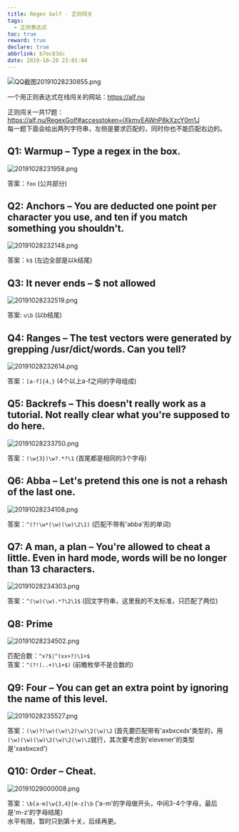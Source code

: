 ```yaml
---
title: Regex Golf - 正则闯关
tags:
  - 正则表达式
toc: true
reward: true
declare: true
abbrlink: b7ec83dc
date: 2019-10-28 23:01:04
---
```


![QQ截图20191028230855.png](https://cdn.anyway1314.cn/imageQQ截图20191028230855.png-title)

一个用正则表达式在线闯关的网站：<https://alf.nu>
<!-- more -->
正则闯关一共17题：<https://alf.nu/RegexGolf#accesstoken=iXkmvEAWnP8kXzcY0m1J>  
每一题下面会给出两列字符串，左侧是要求匹配的，同时你也不能匹配右边的。

## Q1: Warmup – Type a regex in the box.

![20191028231958.png](https://cdn.anyway1314.cn/image20191028231958.png)

答案：`foo` (公共部分)

## Q2: Anchors – You are deducted one point per character you use, and ten if you match something you shouldn't.

![20191028232148.png](https://cdn.anyway1314.cn/image20191028232148.png)

答案：`k$` (左边全部是以k结尾)

## Q3: It never ends – $ not allowed

![20191028232519.png](https://cdn.anyway1314.cn/image20191028232519.png)

答案: `u\b` (以b结尾)

## Q4: Ranges – The test vectors were generated by grepping /usr/dict/words. Can you tell?

![20191028232614.png](https://cdn.anyway1314.cn/image20191028232614.png)

答案：`[a-f]{4,}` (4个以上a-f之间的字母组成)
## Q5: Backrefs – This doesn't really work as a tutorial. Not really clear what you're supposed to do here.

![20191028233750.png](https://cdn.anyway1314.cn/image20191028233750.png)

答案：`(\w{3})\w?.*?\1` (首尾都是相同的3个字母)
## Q6: Abba – Let's pretend this one is not a rehash of the last one.

![20191028234108.png](https://cdn.anyway1314.cn/image20191028234108.png)

答案：`^(?!\w*(\w)(\w)\2\1)` (匹配不带有'abba'形的单词)

## Q7: A man, a plan – You're allowed to cheat a little. Even in hard mode, words will be no longer than 13 characters.

![20191028234303.png](https://cdn.anyway1314.cn/image20191028234303.png)

答案：`^(\w)(\w).*?\2\1$` (回文字符串，这里我的不太标准，只匹配了两位)

## Q8: Prime

![20191028234502.png](https://cdn.anyway1314.cn/image20191028234502.png)

匹配合数：`^x?$|^(xx+?)\1+$`  
答案：`^(?!(..+)\1+$)` (前瞻枚举不是合数的)

## Q9: Four – You can get an extra point by ignoring the name of this level.

![20191028235527.png](https://cdn.anyway1314.cn/image20191028235527.png)

答案：`(\w)?(\w)(\w)\2(\w)\2(\w)\2` (首先要匹配带有'axbxcxdx'类型的，用`(\w)(\w)(\w)\2(\w)\2(\w)\2`就行，其次要考虑到'elevener'的类型是'xaxbxcxd')

## Q10: Order – Cheat.

![20191029000008.png](https://cdn.anyway1314.cn/image20191029000008.png)

答案：`\b[a-m]\w{3,4}[m-z]\b` ('a-m'的字母做开头，中间3-4个字母，最后是'm-z'的字母结尾)  
水平有限，暂时只到第十关，后续再更。